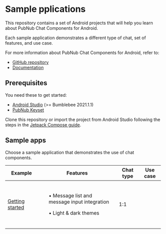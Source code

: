 # Sample pplications

This repository contains a set of Android projects that will help you learn about PubNub Chat Components for Android. 

Each sample application demonstrates a different type of chat, set of features, and use case.

For more information about PubNub Chat Components for Android, refer to:
* [GitHub repository](https://github.com/pubnub/chat-components-android/blob/master/README.md)
* [Documentation](https://www.pubnub.com/docs/chat/components/android/get-started-android)

## Prerequisites

You need these to get started:

* [Android Studio](https://developer.android.com/studio/preview) (>= Bumblebee 2021.1.1)
* [PubNub Keyset](https://dashboard.pubnub.com/)

Clone this repository or import the project from Android Studio following the steps in the [Jetpack Compose guide](https://developer.android.com/jetpack/compose/setup#sample).

## Sample apps

Choose a sample application that demonstrates the use of chat components.

| Example | Features | Chat type | Use case |
|-----|---------|---------|---------|
| [Getting started]((getting-started/)) | <br><ul>• Message list and message input integration</ul><ul>• Light & dark themes</ul></br> | 1:1 | |
